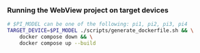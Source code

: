 ### Running the WebView project on target devices

```bash
# $PI_MODEL can be one of the following: pi1, pi2, pi3, pi4
TARGET_DEVICE=$PI_MODEL ./scripts/generate_dockerfile.sh && \
    docker compose down && \
    docker compose up --build
```
